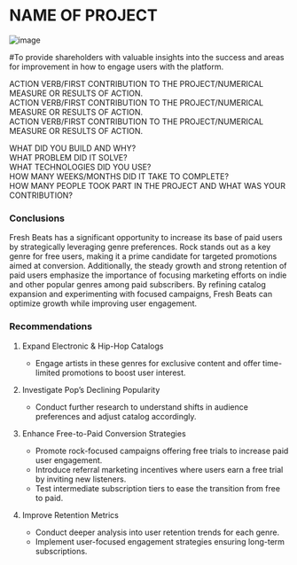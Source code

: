 # NAME OF PROJECT  

![image](https://github.com/user-attachments/assets/e3a3ea5e-938b-44e5-8569-a614574ff53e)


#To provide shareholders with valuable insights into the success and areas for improvement in how to engage users with the platform.


ACTION VERB/FIRST CONTRIBUTION TO THE PROJECT/NUMERICAL MEASURE OR RESULTS OF ACTION.  
ACTION VERB/FIRST CONTRIBUTION TO THE PROJECT/NUMERICAL MEASURE OR RESULTS OF ACTION.  
ACTION VERB/FIRST CONTRIBUTION TO THE PROJECT/NUMERICAL MEASURE OR RESULTS OF ACTION.  


WHAT DID YOU BUILD AND WHY?  
WHAT PROBLEM DID IT SOLVE?  
WHAT TECHNOLOGIES DID YOU USE?  
HOW MANY WEEKS/MONTHS DID IT TAKE TO COMPLETE?  
HOW MANY PEOPLE TOOK PART IN THE PROJECT AND WHAT WAS YOUR CONTRIBUTION?  
  
### Conclusions

Fresh Beats has a significant opportunity to increase its base of paid users by strategically leveraging genre preferences. Rock stands out as a key genre for free users, making it a prime candidate for targeted promotions aimed at conversion. Additionally, the steady growth and strong retention of paid users emphasize the importance of focusing marketing efforts on indie and other popular genres among paid subscribers. By refining catalog expansion and experimenting with focused campaigns, Fresh Beats can optimize growth while improving user engagement.


### Recommendations

1. Expand Electronic & Hip-Hop Catalogs  
   - Engage artists in these genres for exclusive content and offer time-limited promotions to boost user interest.

2. Investigate Pop’s Declining Popularity
   - Conduct further research to understand shifts in audience preferences and adjust catalog accordingly.

3. Enhance Free-to-Paid Conversion Strategies
   - Promote rock-focused campaigns offering free trials to increase paid user engagement.  
   - Introduce referral marketing incentives where users earn a free trial by inviting new listeners.  
   - Test intermediate subscription tiers to ease the transition from free to paid.

4. Improve Retention Metrics
   - Conduct deeper analysis into user retention trends for each genre.  
   - Implement user-focused engagement strategies ensuring long-term subscriptions.

